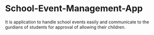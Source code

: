 # School-Event-Management-App
It is application to handle school events easily and communicate to the gurdians of students for approval of allowing their children.
